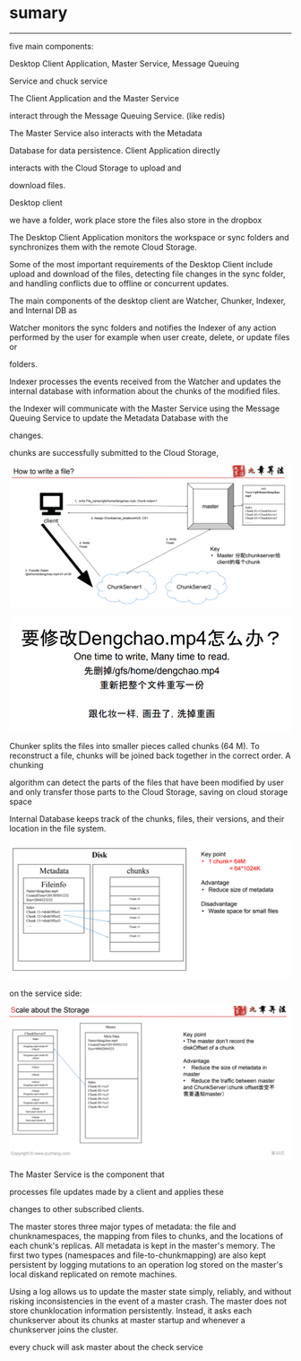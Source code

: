 # sumary  



---

five main components:

Desktop Client Application, Master Service, Message Queuing

Service and chuck service



The Client Application and the Master Service

interact through the Message Queuing Service. (like redis)



The Master Service also interacts with the Metadata

Database for data persistence. Client Application directly

interacts with the Cloud Storage to upload and

download files.



Desktop client



we have a folder, work place store the files also store in the dropbox



The Desktop Client Application monitors the workspace or sync folders and synchronizes them with the remote Cloud Storage.



Some of the most important requirements of the Desktop Client include upload and download of the files, detecting file changes in the sync folder, and handling conflicts due to offline or concurrent updates.



The main components of the desktop client are Watcher, Chunker, Indexer, and Internal DB as





Watcher monitors the sync folders and notifies the Indexer of any action performed by the user for example when user create, delete, or update files or

folders.



Indexer processes the events received from the Watcher and updates the internal database with information about the chunks of the modified files.



the Indexer will communicate with the Master Service using the Message Queuing Service to update the Metadata Database with the

changes.



chunks are successfully submitted to the Cloud Storage,



![How to write a file? 1, write Chunk index---I 2, Assign CSI client 4. Write Finish 3. Transfer Data= lgfs/home/dengchao. mp4-01-Of-09 ChunkServer1 4. Write Finish info N gchao. master Chunk O I •>ChunkServerI Chunk 02 •>ChunkServerI Chunk 03->ChunkServer2 Key • Master clientfiötchunk ChunkServer2 ](../../media/File-System-File-System-sumary-image1.png)



![One time to write, Many time to read. hfflN/gfs/home/dengchao.mp4 ](../../media/File-System-File-System-sumary-image2.png)











Chunker splits the files into smaller pieces called chunks (64 M). To reconstruct a file, chunks will be joined back together in the correct order. A chunking

algorithm can detect the parts of the files that have been modified by user and only transfer those parts to the Cloud Storage, saving on cloud storage space





Internal Database keeps track of the chunks, files, their versions, and their location in the file system.



![Metadata Fileinfo Name=dengchao.mp4 CreatedTimF201505031232 Size-2044323232 Chunk I I ->diskOffsetl Chunk 12->diskOffset2 Chunk 13->diskOffset3 Disk chunks 12 15 13 Key point 1 chunk= 64M = 64*1024K Advantage • Reduce size of metadata Disadvantage Waste space for small files ](../../media/File-System-File-System-sumary-image3.png)





on the service side:



![Scale about the Storage ChunkServer5 mpQ1 Lmk-O I mpQ1 Lmk-(j2 mpQ1 mpQ1 i _ mp-4<imk-O I i _ mp-4<imk-02 Copyright O wwvv.jiuzhang.com Master Meta Data Name=dengchao mp4 CreatedTime=201505031232 Size---10042044323 Index Chunk 01->cs5 Chunk 02->cs5 Chunk 03->cs5 Chunk 04->cs3 Chunk 05->cs3 Chunk 06->cs3 Key point • The master don't record the diskOffset of a chunk Advantage Reduce the size of metadata in master Reduce the traffic between master and ChunkServer(chunk offsetüö ](../../media/File-System-File-System-sumary-image4.png)

The Master Service is the component that

processes file updates made by a client and applies these

changes to other subscribed clients.





The master stores three major types of metadata: the file and chunknamespaces, the mapping from files to chunks, and the locations of each chunk's replicas. All metadata is kept in the master's memory. The first two types (namespaces and file-to-chunkmapping) are also kept persistent by logging mutations to an operation log stored on the master's local diskand replicated on remote machines.



Using a log allows us to update the master state simply, reliably, and without risking inconsistencies in the event of a master crash. The master does not store chunklocation information persistently. Instead, it asks each chunkserver about its chunks at master startup and whenever a chunkserver joins the cluster.

every chuck will ask master about the check service




